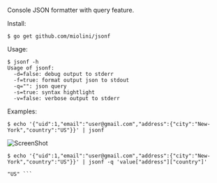 Console JSON formatter with query feature.

Install:

```$ go get github.com/miolini/jsonf```

Usage:

```
$ jsonf -h
Usage of jsonf:
  -d=false: debug output to stderr
  -f=true: format output json to stdout
  -q="": json query
  -s=true: syntax hightlight
  -v=false: verbose output to stderr
```

Examples:

```
$ echo '{"uid":1,"email":"user@gmail.com","address":{"city":"New-York","country":"US"}}' | jsonf
```
 
![ScreenShot](https://cdn.rawgit.com/miolini/jsonf/master/output.png "Screenshot")

 
```
$ echo '{"uid":1,"email":"user@gmail.com","address":{"city":"New-York","country":"US"}}' | jsonf -q 'value["address"]["country"]'

"US" ```
